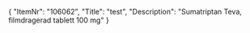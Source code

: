 {
  "ItemNr": "106062",
  "Title": "test",
  "Description": "Sumatriptan Teva, filmdragerad tablett 100 mg"
}